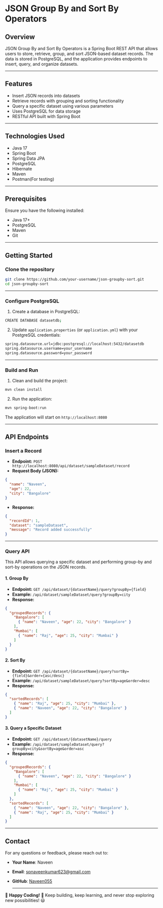 # JSON Group By and Sort By Operators

## Overview
JSON Group By and Sort By Operators is a Spring Boot REST API that allows users to store, retrieve, group, and sort JSON-based dataset records. The data is stored in PostgreSQL, and the application provides endpoints to insert, query, and organize datasets.

---

## Features
- Insert JSON records into datasets
- Retrieve records with grouping and sorting functionality
- Query a specific dataset using various parameters
- Uses PostgreSQL for data storage
- RESTful API built with Spring Boot

---

## Technologies Used
- Java 17
- Spring Boot
- Spring Data JPA
- PostgreSQL
- Hibernate
- Maven
- Postman(For testing)

---

## Prerequisites
Ensure you have the following installed:
- Java 17+
- PostgreSQL
- Maven
- Git

---

## Getting Started

### Clone the repository
```bash
git clone https://github.com/your-username/json-groupby-sort.git
cd json-groupby-sort
```

---

### Configure PostgreSQL
1. Create a database in PostgreSQL:
```bash
CREATE DATABASE datasetdb;
```
2. Update `application.properties` (or `application.yml`) with your PostgreSQL credentials:
```bash
spring.datasource.url=jdbc:postgresql://localhost:5432/datasetdb
spring.datasource.username=your_username
spring.datasource.password=your_password
```

---

### Build and Run
1. Clean and build the project:
```bash
mvn clean install
```
2. Run the application:
```bash
mvn spring-boot:run
```
The application will start on `http://localhost:8080`

---

## API Endpoints

### Insert a Record
- **Endpoint:** `POST http://localhost:8080/api/dataset/sampleDataset/record`
- **Request Body (JSON):**
```json
{
  "name": "Naveen",
  "age": 22,
  "city": "Bangalore"
}
```
- **Response:**
```json
{
  "recordId": 1,
  "dataset": "sampleDataset",
  "message": "Record added successfully"
}
```

---

### Query API
This API allows querying a specific dataset and performing group-by and sort-by operations on the JSON records.

#### 1. Group By
- **Endpoint:** `GET /api/dataset/{datasetName}/query?groupBy={field}`
- **Example:** `/api/dataset/sampleDataset/query?groupBy=city`
- **Response:**
```json
{
  "groupedRecords": {
    "Bangalore": [
      { "name": "Naveen", "age": 22, "city": "Bangalore" }
    ],
    "Mumbai": [
      { "name": "Raj", "age": 25, "city": "Mumbai" }
    ]
  }
}
```

#### 2. Sort By
- **Endpoint:** `GET /api/dataset/{datasetName}/query?sortBy={field}&order={asc/desc}`
- **Example:** `/api/dataset/sampleDataset/query?sortBy=age&order=desc`
- **Response:**
```json
{
  "sortedRecords": [
    { "name": "Raj", "age": 25, "city": "Mumbai" },
    { "name": "Naveen", "age": 22, "city": "Bangalore" }
  ]
}
```

#### 3. Query a Specific Dataset
- **Endpoint:** `GET /api/dataset/{datasetName}/query`
- **Example:** `/api/dataset/sampleDataset/query?groupBy=city&sortBy=age&order=asc`
- **Response:**
```json
{
  "groupedRecords": {
    "Bangalore": [
      { "name": "Naveen", "age": 22, "city": "Bangalore" }
    ],
    "Mumbai": [
      { "name": "Raj", "age": 25, "city": "Mumbai" }
    ]
  },
  "sortedRecords": [
    { "name": "Naveen", "age": 22, "city": "Bangalore" },
    { "name": "Raj", "age": 25, "city": "Mumbai" }
  ]
}
```

---

## Contact
For any questions or feedback, please reach out to:

- **Your Name**: Naveen  
- **Email**: [spnaveenkumar623@gmail.com](mailto:spnaveenkumar623@gmail.com)  
- **GitHub**: [Naveen055](https://github.com/Naveen055)

  ---
  
🚀 **Happy Coding!** 🎉 Keep building, keep learning, and never stop exploring new possibilities! 😃
